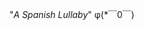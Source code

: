 "_A Spanish Lullaby_"
φ(*￣0￣)
<!---
Ammarbinhashim/Ammarbinhashim is a ✨ special ✨ repository because its `README.md` (this file) appears on your GitHub profile.
You can click the Preview link to take a look at your changes.
--->
